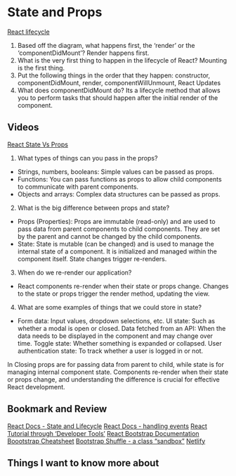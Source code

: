# State and Props

[React lifecycle](https://medium.com/@joshuablankenshipnola/react-component-lifecycle-events-cb77e670a093)

1. Based off the diagram, what happens first, the ‘render’ or the ‘componentDidMount’? Render happens first.
2. What is the very first thing to happen in the lifecycle of React? Mounting is the first thing.
3. Put the following things in the order that they happen: constructor, componentDidMount, render,  componentWillUnmount, React Updates
4. What does componentDidMount do?
  Its a lifecycle method that allows you to perform tasks that should happen after the initial render of the component. 

## Videos

[React State Vs Props](https://www.youtube.com/watch?v=IYvD9oBCuJI)

1. What types of things can you pass in the props?

* Strings, numbers, booleans: Simple values can be passed as props.
* Functions: You can pass functions as props to allow child components to communicate with parent components.
* Objects and arrays: Complex data structures can be passed as props.

2. What is the big difference between props and state?

* Props (Properties): Props are immutable (read-only) and are used to pass data from parent components to child components. They are set by the parent and cannot be changed by the child components.
* State: State is mutable (can be changed) and is used to manage the internal state of a component. It is initialized and managed within the component itself. State changes trigger re-renders.

3. When do we re-render our application?

* React components re-render when their state or props change. Changes to the state or props trigger the render method, updating the view.

4. What are some examples of things that we could store in state?

* Form data: Input values, dropdown selections, etc.
UI state: Such as whether a modal is open or closed.
Data fetched from an API: When the data needs to be displayed in the component and may change over time.
Toggle state: Whether something is expanded or collapsed.
User authentication state: To track whether a user is logged in or not.

In Closing props are for passing data from parent to child, while state is for managing internal component state. Components re-render when their state or props change, and understanding the difference is crucial for effective React development.


## Bookmark and Review

[React Docs - State and Lifecycle](https://reactjs.org/docs/state-and-lifecycle.html)
[React Docs - handling events](https://reactjs.org/docs/handling-events.html)
[React Tutorial through ‘Developer Tools’](https://reactjs.org/tutorial/tutorial.html)
[React Bootstrap Documentation](https://react-bootstrap.github.io/)
[Boootstrap Cheatsheet](https://getbootstrap.com/docs/5.0/examples/cheatsheet/)
[Bootstrap Shuffle - a class “sandbox”](https://bootstrapshuffle.com/classes)
[Netlify](https://www.netlify.com/)

## Things I want to know more about